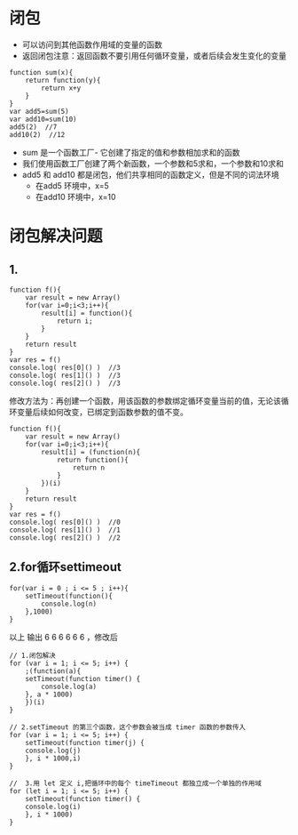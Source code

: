 # 闭包
- 可以访问到其他函数作用域的变量的函数
- 返回闭包注意：返回函数不要引用任何循环变量，或者后续会发生变化的变量

```
function sum(x){
    return function(y){
        return x+y
    }
}
var add5=sum(5)
var add10=sum(10)
add5(2)  //7
add10(2)  //12
```
- sum 是一个函数工厂- 它创建了指定的值和参数相加求和的函数
- 我们使用函数工厂创建了两个新函数，一个参数和5求和，一个参数和10求和
- add5 和 add10 都是闭包，他们共享相同的函数定义，但是不同的词法环境
    - 在add5 环境中，x=5  
    - 在add10 环境中，x=10  
        
# 闭包解决问题 
## 1.
```
function f(){
    var result = new Array()
    for(var i=0;i<3;i++){
        result[i] = function(){
            return i;       
        }
    }
    return result
}
var res = f()
console.log( res[0]() )  //3
console.log( res[1]() )  //3
console.log( res[2]() )  //3
```
修改方法为：再创建一个函数，用该函数的参数绑定循环变量当前的值，无论该循环变量后续如何改变，已绑定到函数参数的值不变。
```
function f(){
    var result = new Array()
    for(var i=0;i<3;i++){
        result[i] = (function(n){
            return function(){
                return n
            }     
        })(i)
    }
    return result
}
var res = f()
console.log( res[0]() )  //0
console.log( res[1]() )  //1
console.log( res[2]() )  //2
```
## 2.for循环settimeout  
```
for(var i = 0 ; i <= 5 ; i++){
    setTimeout(function(){
        console.log(n)
    },1000)
}
```
以上 输出 6 6 6 6 6 6 ，修改后

```
// 1.闭包解决
for (var i = 1; i <= 5; i++) {
    ;(function(a){
    setTimeout(function timer() {
        console.log(a)
    }, a * 1000)
    })(i)
}

// 2.setTimeout 的第三个函数，这个参数会被当成 timer 函数的参数传入
for (var i = 1; i <= 5; i++) {
    setTimeout(function timer(j) {
    console.log(j)
    }, i * 1000,i)
}

//  3.用 let 定义 i,把循环中的每个 timeTimeout 都独立成一个单独的作用域
for (let i = 1; i <= 5; i++) {
    setTimeout(function timer() {
    console.log(i)
    }, i * 1000)
}
```